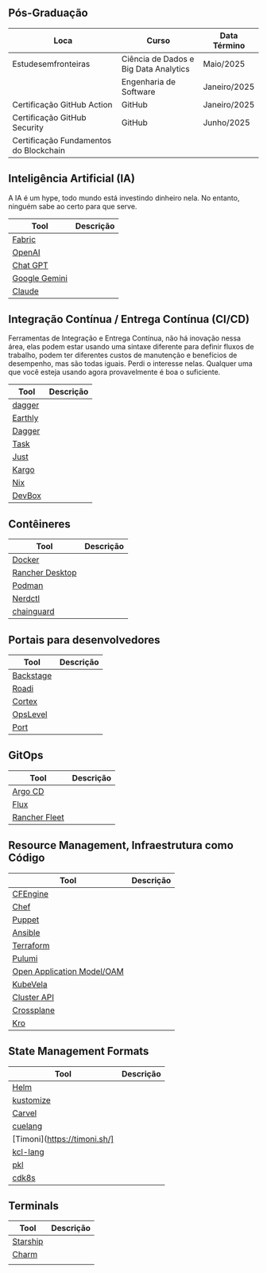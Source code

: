 ## Pós-Graduação

| Loca                             | Curso                                  | Data Término  |
| ----                             | ----                                   | ----          |
| Estudesemfronteiras              | Ciência de Dados e Big Data Analytics  | Maio/2025     |
|                                  | Engenharia de Software                 | Janeiro/2025  |
| Certificação GitHub Action       | GitHub                                 | Janeiro/2025  |
| Certificação GitHub Security     | GitHub                                 | Junho/2025    |
| Certificação Fundamentos do Blockchain |                                  |               |

## Inteligência Artificial (IA)
A IA é um hype, todo mundo está investindo dinheiro nela. No entanto, ninguém sabe ao certo para que serve.

| Tool                                                   | Descrição |
| ----                                                   | ----      |
| [Fabric]()                                             |           |
| [OpenAI]()                                             |           |
| [Chat GPT]()                                           |           |
| [Google Gemini]()                                      |           |
| [Claude]()                                             |           |

## Integração Contínua / Entrega Contínua (CI/CD)
Ferramentas de Integração e Entrega Contínua, não há inovação nessa área, elas podem estar usando uma sintaxe diferente para definir fluxos de trabalho, podem ter diferentes custos de manutenção e benefícios de desempenho, mas são todas iguais. Perdi o interesse nelas. Qualquer uma que você esteja usando agora provavelmente é boa o suficiente.

| Tool                                                  | Descrição |
| ----                                                  | ----      |
| [dagger](https://dagger.io/)          |           |
| [Earthly](https://earthly.dev/)              |           |
| [Dagger](https://dagger.io/)                |           |
| [Task](https://taskfile.dev/)             |           |
| [Just](https://github.com/casey/just)  |   |           |
| [Kargo](https://kargo.io/)             |           |
| [Nix](https://nixos.org/)              |           |
| [DevBox](https://www.jetify.com/devbox) |           |

## Contêineres

| Tool                              | Descrição |
| ----                              | ----      |
| [Docker](https://www.docker.com/products/docker-desktop/) | |
| [Rancher Desktop](https://rancherdesktop.io/) | |
| [Podman](https://podman.io/)
| [Nerdctl](https://github.com/containerd/nerdctl) | | 
|[chainguard](https://www.chainguard.dev/chainguard-images)| |

## Portais para desenvolvedores

| Tool                              | Descrição |
| ----                              | ----      |
| [Backstage](https://backstage.io/) |      |
| [Roadi](https://roadie.io/) | |
| [Cortex](https://www.cortex.io/) ||
| [OpsLevel](https://www.opslevel.com/) | |
| [Port](https://www.getport.io/) | |

## GitOps

| Tool                              | Descrição |
| ----                              | ----      |
| [Argo CD](https://argoproj.github.io/cd/)|           |
| [Flux](https://fluxcd.io/)            |           |
| [Rancher Fleet](https://fleet.rancher.io/)     |           |

## Resource Management, Infraestrutura como Código

| Tool                                                                                 | Descrição |
| ----                                                                                 | ----      |
| [CFEngine](https://cfengine.com/)                                                    |           |
| [Chef](https://www.chef.io/)                                                         |           |
| [Puppet](https://www.puppet.com/)                                                    |           |
| [Ansible](https://www.redhat.com/en/ansible-collaborative?intcmp=7015Y000003t7aWQAQ) |           |
| [Terraform](https://www.terraform.io/)                                               |           |
| [Pulumi](https://www.pulumi.com/)                                                    |           |
| [Open Application Model/OAM](https://oam.dev/)                                       |           |
| [KubeVela](https://kubevela.io/)                                                     |           |
| [Cluster API](https://cluster-api.sigs.k8s.io/)                                      |           |
| [Crossplane](https://www.crossplane.io/)                                             |           |
| [Kro](https://kro.run/)                                                              |           |

## State Management Formats

| Tool                                                                                 | Descrição |
| ----                                                                                 | ----      |
| [Helm](https://helm.sh/)                                                             |           |
| [kustomize](https://kustomize.io/)                                                   |           |
| [Carvel](https://carvel.dev/ytt/)                                                    |           |
| [cuelang](https://cuelang.org/)                                                      |           |
| [Timoni](https://timoni.sh/]                                                         |           |
| [kcl-lang](https://www.kcl-lang.io/)                                                 |           |
| [pkl](https://pkl-lang.org/)                                                         |           |
| [cdk8s](https://cdk8s.io/)                                                           |           |

## Terminals

| Tool                                 | Descrição |
| ----                                 | ----      |
| [Starship](https://starship.rs/)     |           |
| [Charm](https://charm.sh/)           |           |
| []()